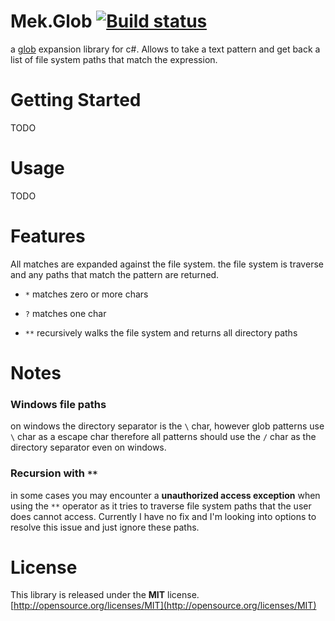 # Mek.Glob [![Build status](https://ci.appveyor.com/api/projects/status/txvbf81rja2fm3eb?svg=true)](https://ci.appveyor.com/project/juankakode/mek-glob)

a [glob](http://en.wikipedia.org/wiki/Glob_(programming) "glob") expansion library for c#. Allows to take a text pattern and get back a list of file system paths that match the expression.  

# Getting Started

TODO

# Usage

TODO

# Features

All matches are expanded against the file system. the file system is traverse and any paths that match the pattern are returned. 

 - `*` 	matches zero or more chars

 - `?` 	matches one char
  
 - `**`	recursively walks the file system and returns all directory paths  

# Notes

### Windows file paths
on windows the directory separator is the `\` char, however glob patterns use `\` char as a escape char therefore all patterns should use the `/` char as the directory separator even on windows. 

### Recursion with `**`
in some cases you may encounter a **unauthorized access exception** when using the `**` operator as it tries to traverse file system paths that the user does cannot access. Currently I have no fix and I'm looking into options to resolve this issue and just ignore these paths.  

# License
This library is released under the **MIT** license.
[http://opensource.org/licenses/MIT](http://opensource.org/licenses/MIT)
